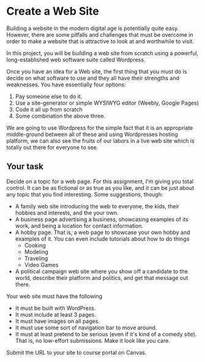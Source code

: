# Create a Web Site

Building a website in the modern digital age is potentially quite easy. However, there are some pitfalls and challenges that must be overcome in order to make a website that is attractive to look at and worthwhile to visit.

In this project, you will be building a web site from scratch using a powerful, long-established web software suite called Wordpress.

Once you have an idea for a Web site, the first thing that you must do is decide on what software to use and they all have their strengths and weaknesses. You have essentially four options:

1. Pay someone else to do it.
1. Use a site-generator or simple WYSIWYG editor (Weebly, Google Pages)
1. Code it all up from scratch
1. Some combination the above three.

We are going to use Wordpress for the simple fact that it is an appropriate middle-ground between all of these and using Wordpresses hosting platform, we can also see the fruits of our labors in a live web site which is totally out there for everyone to see.

## Your task

Decide on a topic for a web page. For this assignment, I'm giving you total control. It can be as fictional or as true as you like, and it can be just about any topic that you find interesting. Some suggestions, though:

* A family web site introducing the web to everyone, the kids, their hobbies and interests, and the your own.
* A business page advertising a business, showcasing examples of its work, and being a location for contact information.
* A hobby page. That is, a web page to showcase your own hobby and examples of it. You can even include tutorials about how to do things
    * Cooking
    * Modeling
    * Traveling
    * Video Games
* A political campaign web site where you show off a candidate to the world, describe their platform and politics, and get that message out there.

Your web site must have the following

* It must be built with WordPress.
* It must include at least 3 pages.
* It must have images on all pages.
* It must use some sort of navigation bar to move around.
* It must at least pretend to be serious (even if it's kind of a comedy site). That is, no low-effort submissions. Make it look like you care.

Submit the URL to your site to course portal on Canvas.
